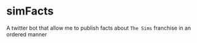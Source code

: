 # simFacts
A twitter bot that allow me to publish facts about `The Sims` franchise in an ordered manner
